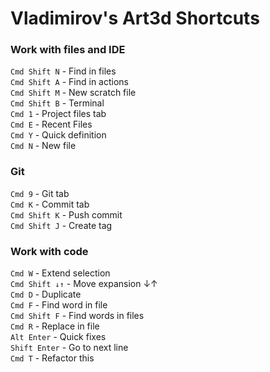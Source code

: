 # Vladimirov's Art3d Shortcuts

### Work with files and IDE

`Cmd Shift N` - Find in files  
`Cmd Shift A` - Find in actions  
`Cmd Shift M` - New scratch file  
`Cmd Shift B` - Terminal  
`Cmd 1` - Project files tab  
`Cmd E` - Recent Files  
`Cmd Y` - Quick definition  
`Cmd N` - New file

### Git

`Cmd 9` - Git tab  
`Cmd K` - Commit tab  
`Cmd Shift K` - Push commit  
`Cmd Shift J` - Create tag

### Work with code

`Cmd W` - Extend selection  
`Cmd Shift ↓↑` - Move expansion ↓↑  
`Cmd D` - Duplicate  
`Cmd F` - Find word in file  
`Cmd Shift F` - Find words in files  
`Cmd R` - Replace in file  
`Alt Enter` - Quick fixes   
`Shift Enter` - Go to next line  
`Cmd T` - Refactor this 

